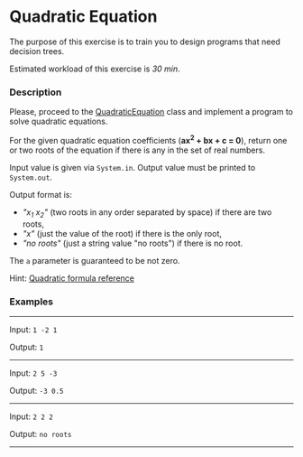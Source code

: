 # Quadratic Equation

The purpose of this exercise is to train you to design programs that need decision trees.

Estimated workload of this exercise is _30 min_.

### Description

Please, proceed to the [QuadraticEquation](src/main/java/com/epam/rd/autotasks/QuadraticEquation.java)
class and implement a program to solve quadratic equations.

For the given quadratic equation coefficients (**ax<sup>2</sup> + bx + c = 0**),
return one or two roots of the equation if there is any in the set of real numbers.

Input value is given via `System.in`. Output value must be printed to `System.out`.

Output format is:

* *"x<sub>1</sub> x<sub>2</sub>"* (two roots in any order separated by space) if there are two roots,
* *"x"* (just the value of the root) if there is the only root,
* *"no roots"* (just a string value "no roots") if there is no root.

The `a` parameter is guaranteed to be not zero.

Hint: [Quadratic formula reference](https://en.wikipedia.org/wiki/Quadratic_formula)

### Examples

---
Input: `1 -2 1`

Output: `1`

---
Input: `2 5 -3`

Output: `-3 0.5`

---
Input: `2 2 2`

Output: `no roots`

---
